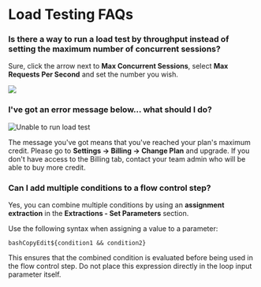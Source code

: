 # Load Testing FAQs

### **Is there a way to run a load test by throughput instead of setting the maximum number of concurrent sessions?**

Sure, click the arrow next to **Max Concurrent Sessions**, select **Max Requests Per Second** and set the number you wish.

![](../.gitbook/assets/screenshot-2021-04-05t121815.973.png)

### **I've got an error message below... what should I do?**

![Unable to run load test](../.gitbook/assets/image-1-.png)

The message you've got means that you've reached your plan's maximum credit. Please go to **Settings -> Billing -> Change Plan** and upgrade. If you don't have access to the Billing tab, contact your team admin who will be able to buy more credit.

### **Can I add multiple conditions to a flow control step?**

Yes, you can combine multiple conditions by using an **assignment extraction** in the **Extractions - Set Parameters** section.

Use the following syntax when assigning a value to a parameter:

```
bashCopyEdit${condition1 && condition2}
```

This ensures that the combined condition is evaluated before being used in the flow control step. Do not place this expression directly in the loop input parameter itself.
